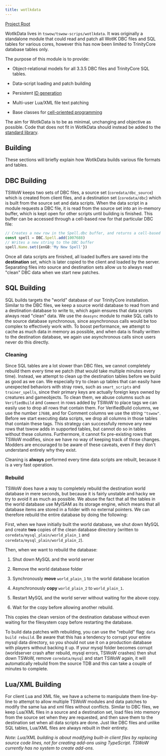 ```yaml
---
title: wotlkdata 
---
```


[Project Root](https://github.com/tswow/tswow/tree/master/tswow-scripts/wotlkdata)

WotlkData lives in `tswow/tswow-scrips/wotlkdata`. It was originally a standalone module that could read and patch all WotlK DBC files and SQL tables for various cores, however this has now been limited to TrinityCore database tables only.

The purpose of this module is to provide:

- Object-relational models for all 3.3.5 DBC files and TrinityCore SQL tables.

- Data-script loading and patch building

- Persistent [ID generation](Ids.md)

- Multi-user Lua/XML file text patching

- Base classes for [cell-oriented programming](CellOrientedProgramming.md)

The aim for WotlkData is to be as minimal, unchanging and objective as possible. Code that does not fit in WotlkData should instead be added to the [standard library](StandardLibrary.md).


## Building

These sections will briefly explain how WotlkData builds various file formats and tables.

## DBC Building

TSWoW keeps two sets of DBC files, a source set (`coredata/dbc_source`) which is created from client files, and a destination set (`coredata/dbc`) which is built from the source set and data scripts. When the data script in a module requests a DBC file, it is read from the source set into an in-memory buffer, which is kept open for other scripts until building is finished. This buffer can be accessed through a cell-based row for that particular DBC file: 

```ts
// Creates a new row in the Spell.dbc buffer, and returns a cell-based spell row pointing at it.
const spell = DBC.Spell.add(1007688)
// Writes a new string to the DBC buffer
spell.Name.set({enGB:'My New Spell'})
```

Once all data scripts are finished, all loaded buffers are saved into the **destination** set, which is later copied to the client and loaded by the server. Separating files into source and destination sets allow us to always read "clean" DBC data when we start new patches.

## SQL Building

SQL builds targets the "world" database of our TrinityCore installation. Similar to the DBC files, we keep a source world database to read from and a destination database to write to, which again ensures that data scripts always read "clean" data. We use the `deasync` module to make SQL calls to the source database synchronous, since asynchronous calls would be too complex to effectively work with. To boost performance, we attempt to cache as much data in memory as possible, and when data is finally written to the destination database, we again use asynchronous calls since users never do this directly.

### Cleaning

Since SQL tables are a lot slower than DBC files, we cannot completely rebuild them every time we patch (that would take multiple minutes every time). Instead, we attempt to clean up the destination tables before we build as good as we can. We especially try to clean up tables that can easily have unexpected behaviors with stray rows, such as `smart_scripts` and `trainer_spells`, since their primary keys are actually foreign keys owned by creatures and gameobjects. To clean them, we abuse columns such as `VerifiedBuild` and `Comment` in rows added by TSWoW to place tags we can easily use to drop all rows that contain them. For VerifiedBuild columns, we use the number `17688`, and for Comment columns we use the string `"tswow"`. Before we start executing data scripts, we drop all columns in those tables that contain these tags. This strategy can successfully remove any new rows that tswow adds in supported tables, but cannot do so in tables without these columns. Furthermore, it cannot fix pre-existing rows that TSWoW modifies, since we have no way of keeping track of those changes. Modders are encouraged to be aware of these caveats, even if they don't understand entirely why they exist.

Cleaning is **always** performed every time data scripts are rebuilt, because it is a very fast operation.

### Rebuild

TSWoW does have a way to completely rebuild the destination world database in mere seconds, but because it is fairly unstable and hacky we try to avoid it as much as possible. We abuse the fact that all the tables in the world database use MyISAM as its storage engine, which means that all database items are stored in a folder with no external pointers. We can therefore rebuild the entire database by doing the following:

First, when we have initially built the world database, we shut down MySQL and create **two** copies of the clean database directory (written to `coredata/mysql_plain/world_plain_1` and `coredata/mysql_plain/world_plain_2`).

Then, when we want to rebuild the database:

1. Shut down MySQL and the world server

2. Remove the world database folder

3. Synchronously **move** `world_plain_1` to the world database location

4. Asynchronously **copy** `world_plain_2` to `world_plain_1`.

5. Restart MySQL and the world server without waiting for the above copy.

6. Wait for the copy before allowing another rebuild.

This copies the clean version of the destination database without even waiting for the filesystem copy before restarting the database. 

To build data patches with rebuilding, you can use the "rebuild" flag: `data build rebuild`. Be aware that this has a tendency to corrupt your entire mysql data directory, so you should not use it on a production database with players without backing it up. If your mysql folder becomes corrupt (worldserver crash after rebuild, mysql errors, TSWoW crashes) then shut down TSWoW, remove `coredata/mysql` and start TSWoW again, it will automatically rebuild from the source TDB and this can take a couple of minutes to complete.

## Lua/XML Building

For client Lua and XML file, we have a scheme to manipulate them line-by-line to attempt to allow multiple TSWoW modules and data patches to modify the same lua and xml files without conflicts. Similar to DBC files, we keep Lua/XML files in a source and a destination set, load files into memory from the source set when they are requested, and then save them to the destination set when all data scripts are done. Just like DBC files and unlike SQL tables, Lua/XML files are always rebuilt in their entirety.

_Note: Lua/XML building is about modifying built-in client files by replacing source code lines, not for creating add-ons using TypeScript. TSWoW currently has no system to create add-ons._